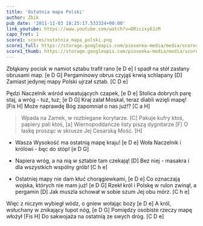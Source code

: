 ```yaml
---
title: 'Ostatnia mapa Polski'
author: Zbik
pub_date: '2011-11-03 18:25:17.533324+00:00'
link_youtube: https://www.youtube.com/watch?v=DRicixy6JzM
capo_fret: 1
score1: scores/ostatnia_mapa_polski.png
score1_full: https://storage.googleapis.com/piosenka-media/media/scores/ostatnia_mapa_polski.png
score1_thumb: https://storage.googleapis.com/piosenka-media/media/scores/ostatnia_mapa_polski.png.180x0_q85_upscale.jpg
---
```


Zbłąkany pocisk w namiot sztabu trafił rano [e D e]
I spadł na stół zasłany obrusami map. [e D G]
Pergaminowy obrus czyjąś krwią schlapany [D]
Zamiast jedynej mapy Polski ujrzał sztab. [C D e]

Pędzi Naczelnik wśród wiwatujących czapek, [e D e]
Stolica dobrych parę staj, a wróg - tuż, tuż; [e D G]
Kraj zalał Moskal, teraz diabli wzięli mapę! [Fis H]
Może naprawdę Bóg zapomniał o nas już!? [C a H]

>Wpada na Zamek, w rozbiegane korytarze. [C]
>Pakuje kufry ktoś, papiery pali ktoś, [a]
>Wiernopoddańcze listy piszą dygnitarze [F]
>O łaskę prosząc w skrusze Jej Cesarską Mość. [H]

- Wasza Wysokość ma ostatnią mapę kraju! [e D e]
Woła Naczelnik i królowi - bęc do stóp! [e D G]
- Napiera wróg, a na nią w sztabie tam czekają! [D]
Bez niej - masakra i dla wszystkich wspólny grób! [C h e]

- Ostatniej mapy nie dam kłuć chorągiewkami,  [e D e]
Co oznaczają wojska, których nie mam już!  [e D G]
Rzekł król i Polskę w rulon zwinął, a pergamin [D]
Jak muszla schował w sobie szum Jej obu mórz. [C h e]

Więc z niczym wybiegł wódz, o gniew wołając boży [e D e]
A król, wsłuchany w znikający tupot nóg, [e D G]
Pomiędzy osobiste rzeczy mapę włożył [Fis H]
Do sakwojaża na ostatnią ze swych dróg. [C D e]